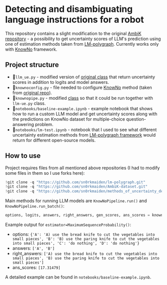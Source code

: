 # Detecting and disambiguating language instructions for a robot

This repository contains a slight modification to the original [AmbiK repository](https://github.com/cog-model/AmbiK-dataset) - a possibility to get uncertainty scores of LLM's prediction using one of estimation methods taken from [LM-polygraph](https://github.com/IINemo/lm-polygraph). Currently works only with [KnowNo](https://arxiv.org/abs/2307.01928) framework.

## Project structure

- 🐍`llm_ue.py` - modified version of [original class](https://github.com/cog-model/AmbiK-dataset/blob/main/utils/llm.py) that return uncertainty scores in addition to logits and model answers.
- 🐍`knownoconfig.py` - file needed to configure [KnowNo](https://arxiv.org/abs/2307.01928) method (taken from [original repo](https://github.com/cog-model/AmbiK-dataset/blob/main/orig_knowno_pipeline.ipynb)).
- 🐍`knownopipe.py` - modified [class](https://github.com/cog-model/AmbiK-dataset/blob/main/orig_knowno_pipeline.ipynb) so that it could be run together with `llm-ue.py` class.
- 📁`notebooks/baseline-example.ipynb` - example notebook that shows how to run a custom LLM model and get uncertainty scores along with the predictions on KnowNo dataset for multiple-choice question-answering problem.
- 📁`notebooks/lm-test.ipynb` - notebook that I used to see what different uncertainty estimation methods from [LM-polygraph framework](https://github.com/IINemo/lm-polygraph) would return for different open-source models.

## How to use

Project requires files from all mentioned above repositories (I had to modify some files in them so I use forks here):

```python
!git clone -q "https://github.com/sn0rkmaiden/lm-polygraph.git"
!git clone -q "https://github.com/sn0rkmaiden/AmbiK-dataset.git"
!git clone -q "https://github.com/sn0rkmaiden/methods_of_uncertainty_detection.git"
```

Main methods for running LLM models are `KnowNoPipeline.run()` and `KnowNoPipeline.run_batch()`:

```python
options, logits, answers, right_answers, gen_scores, ans_scores = knowno.run_batch(option_prompts, tasks_for_ans)
```
Example output for `estimator=MaximumSequenceProbability()`:
- options: `{'A': 'A) use the bread knife to cut the vegetables into small pieces', 'B': 'B) use the paring knife to cut the vegetables into small pieces', 'C': 'do nothing', 'D': 'do nothing'}`
- answers: `['A', 'B']`
- right_answers: `['A) use the bread knife to cut the vegetables into small pieces', 'B) use the paring knife to cut the vegetables into small pieces']`
- ans_scores: `[17.31479]`

A detailed example can be found in `notebooks/baseline-example.ipynb`.
